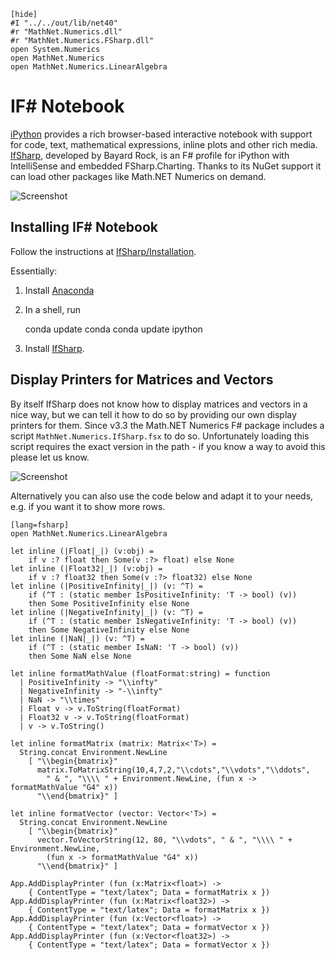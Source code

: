 ﻿    [hide]
    #I "../../out/lib/net40"
    #r "MathNet.Numerics.dll"
    #r "MathNet.Numerics.FSharp.dll"
    open System.Numerics
    open MathNet.Numerics
    open MathNet.Numerics.LinearAlgebra

IF# Notebook
============

[iPython](https://ipython.org/) provides a rich browser-based interactive notebook with support for code, text, mathematical expressions,
inline plots and other rich media. [IfSharp](https://github.com/BayardRock/IfSharp), developed by Bayard Rock, is an F# profile
for iPython with IntelliSense and embedded FSharp.Charting. Thanks to its NuGet support it can load other packages like Math.NET Numerics on demand.

![Screenshot](img/IfSharp-GenerateIS.png)


Installing IF# Notebook
-----------------------

Follow the instructions at [IfSharp/Installation](http://bayardrock.github.io/IfSharp/installation.html).

Essentially:

1. Install [Anaconda](https://continuum.io/downloads)
2. In a shell, run

    conda update conda
    conda update ipython

3. Install [IfSharp](https://github.com/BayardRock/IfSharp/releases).


Display Printers for Matrices and Vectors
-----------------------------------------

By itself IfSharp does not know how to display matrices and vectors in a nice way, but we can tell it how to do so by providing our own display printers for them.
Since v3.3 the Math.NET Numerics F# package includes a script `MathNet.Numerics.IfSharp.fsx` to do so.
Unfortunately loading this script requires the exact version in the path - if you know a way to avoid this please let us know.

![Screenshot](img/IfSharp-MatrixVector.png)

Alternatively you can also use the code below and adapt it to your needs, e.g. if you want it to show more rows.

    [lang=fsharp]
    open MathNet.Numerics.LinearAlgebra

    let inline (|Float|_|) (v:obj) =
        if v :? float then Some(v :?> float) else None
    let inline (|Float32|_|) (v:obj) =
        if v :? float32 then Some(v :?> float32) else None
    let inline (|PositiveInfinity|_|) (v: ^T) =
        if (^T : (static member IsPositiveInfinity: 'T -> bool) (v))
        then Some PositiveInfinity else None
    let inline (|NegativeInfinity|_|) (v: ^T) =
        if (^T : (static member IsNegativeInfinity: 'T -> bool) (v))
        then Some NegativeInfinity else None
    let inline (|NaN|_|) (v: ^T) =
        if (^T : (static member IsNaN: 'T -> bool) (v))
        then Some NaN else None

    let inline formatMathValue (floatFormat:string) = function
      | PositiveInfinity -> "\\infty"
      | NegativeInfinity -> "-\\infty"
      | NaN -> "\\times"
      | Float v -> v.ToString(floatFormat)
      | Float32 v -> v.ToString(floatFormat)
      | v -> v.ToString()

    let inline formatMatrix (matrix: Matrix<'T>) =
      String.concat Environment.NewLine
        [ "\\begin{bmatrix}"
          matrix.ToMatrixString(10,4,7,2,"\\cdots","\\vdots","\\ddots",
            " & ", "\\\\ " + Environment.NewLine, (fun x -> formatMathValue "G4" x))
          "\\end{bmatrix}" ]

    let inline formatVector (vector: Vector<'T>) =
      String.concat Environment.NewLine
        [ "\\begin{bmatrix}"
          vector.ToVectorString(12, 80, "\\vdots", " & ", "\\\\ " + Environment.NewLine,
            (fun x -> formatMathValue "G4" x))
          "\\end{bmatrix}" ]

    App.AddDisplayPrinter (fun (x:Matrix<float>) ->
        { ContentType = "text/latex"; Data = formatMatrix x })
    App.AddDisplayPrinter (fun (x:Matrix<float32>) ->
        { ContentType = "text/latex"; Data = formatMatrix x })
    App.AddDisplayPrinter (fun (x:Vector<float>) ->
        { ContentType = "text/latex"; Data = formatVector x })
    App.AddDisplayPrinter (fun (x:Vector<float32>) ->
        { ContentType = "text/latex"; Data = formatVector x })
